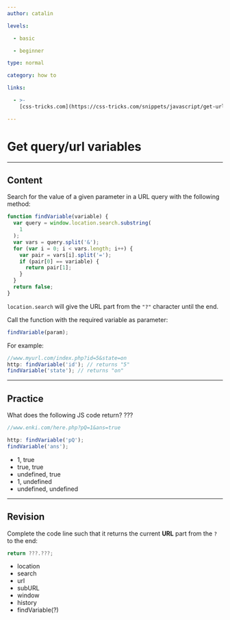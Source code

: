 ```yaml
---
author: catalin

levels:

  - basic

  - beginner

type: normal

category: how to

links:

  - >-
    [css-tricks.com](https://css-tricks.com/snippets/javascript/get-url-variables/){website}

---
```


# Get query/url variables

---

## Content

Search for the value of a given parameter in a URL query with the following method:

```javascript
function findVariable(variable) {
  var query = window.location.search.substring(
    1
  );
  var vars = query.split('&');
  for (var i = 0; i < vars.length; i++) {
    var pair = vars[i].split('=');
    if (pair[0] == variable) {
      return pair[1];
    }
  }
  return false;
}
```

`location.search` will give the URL part from the `"?"` character until the end.

Call the function with the required variable as parameter:

```javascript
findVariable(param);
```

For example:

```javascript
//www.myurl.com/index.php?id=5&state=on
http: findVariable('id'); // returns "5"
findVariable('state'); // returns "on"
```

---

## Practice

What does the following JS code return? ???

```javascript
//www.enki.com/here.php?pQ=1&ans=true

http: findVariable('pQ');
findVariable('ans');
```

- 1, true
- true, true
- undefined, true
- 1, undefined
- undefined, undefined

---

## Revision

Complete the code line such that it returns the current **URL** part from the `?` to the end:

```javascript
return ???.???;
```

- location
- search
- url
- subURL
- window
- history
- findVariable(?)
